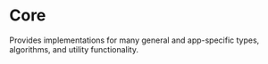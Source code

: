 # Core

Provides implementations for many general and app-specific types, algorithms, and utility functionality.